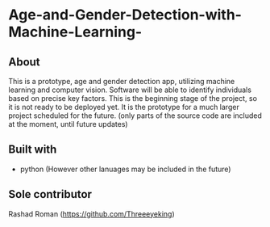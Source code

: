 # Age-and-Gender-Detection-with-Machine-Learning-

## About 

This is a prototype, age and gender detection app, utilizing machine learning and computer vision. Software will be able to identify individuals based on precise key factors. This is the beginning stage of the project, so it is not ready to be deployed yet. It is the prototype for a much larger project scheduled for the future. (only parts of the source code are included at the moment, until future updates)

## Built with

* python (However other lanuages may be included in the future)

## Sole contributor

Rashad Roman  (https://github.com/Threeeyeking)
